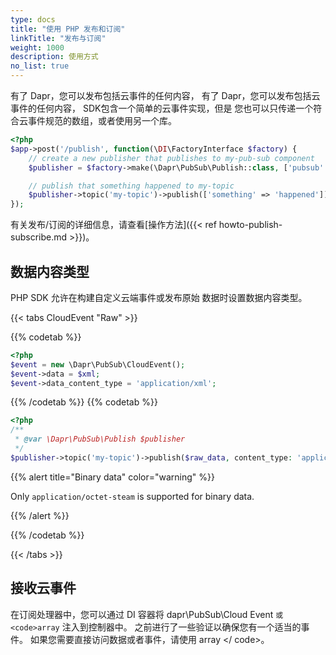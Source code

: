 ```yaml
---
type: docs
title: "使用 PHP 发布和订阅"
linkTitle: "发布与订阅"
weight: 1000
description: 使用方式
no_list: true
---
```


有了 Dapr，您可以发布包括云事件的任何内容， 有了 Dapr，您可以发布包括云事件的任何内容， SDK包含一个简单的云事件实现，但是 您也可以只传递一个符合云事件规范的数组，或者使用另一个库。

```php
<?php
$app->post('/publish', function(\DI\FactoryInterface $factory) {
    // create a new publisher that publishes to my-pub-sub component
    $publisher = $factory->make(\Dapr\PubSub\Publish::class, ['pubsub' => 'my-pubsub']);

    // publish that something happened to my-topic
    $publisher->topic('my-topic')->publish(['something' => 'happened']);
});
```

有关发布/订阅的详细信息，请查看[操作方法]({{< ref howto-publish-subscribe.md >}})。

## 数据内容类型

PHP SDK 允许在构建自定义云端事件或发布原始 数据时设置数据内容类型。

{{< tabs CloudEvent "Raw" >}}

{{% codetab %}}

```php
<?php
$event = new \Dapr\PubSub\CloudEvent();
$event->data = $xml;
$event->data_content_type = 'application/xml';
```

{{% /codetab %}}
{{% codetab %}}

```php
<?php
/**
 * @var \Dapr\PubSub\Publish $publisher 
 */
$publisher->topic('my-topic')->publish($raw_data, content_type: 'application/octet-stream');
```

{{% alert title="Binary data" color="warning" %}}

Only `application/octet-steam` is supported for binary data.

{{% /alert %}}

{{% /codetab %}}

{{< /tabs >}}

## 接收云事件

在订阅处理器中，您可以通过 DI 容器将 dapr\PubSub\Cloud Event</code> `或 <code>array` 注入到控制器中。 之前进行了一些验证以确保您有一个适当的事件。 如果您需要直接访问数据或者事件，请使用 array </ code>。</p>

